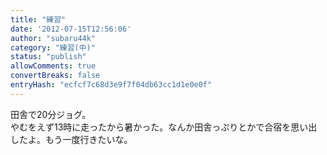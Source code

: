 ```yaml
---
title: "練習"
date: '2012-07-15T12:56:06'
author: "subaru44k"
category: "練習(中)"
status: "publish"
allowComments: true
convertBreaks: false
entryHash: "ecfcf7c68d3e9f7f04db63cc1d1e0e0f"
---
```

田舎で20分ジョグ。<br>
やむをえず13時に走ったから暑かった。なんか田舎っぷりとかで合宿を思い出したよ。もう一度行きたいな。
